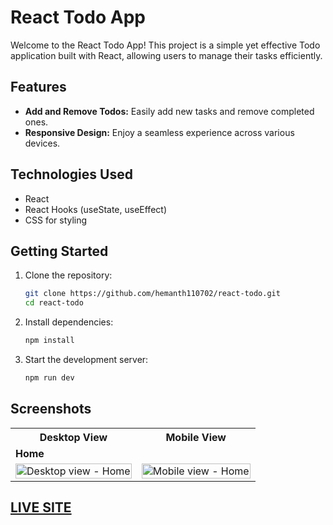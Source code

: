 # React Todo App

Welcome to the React Todo App! This project is a simple yet effective Todo application built with React, allowing users to manage their tasks efficiently.

## Features

- **Add and Remove Todos:** Easily add new tasks and remove completed ones.
- **Responsive Design:** Enjoy a seamless experience across various devices.

## Technologies Used

- React
- React Hooks (useState, useEffect)
- CSS for styling

## Getting Started

1. Clone the repository:
   ```bash
   git clone https://github.com/hemanth110702/react-todo.git
   cd react-todo

2. Install dependencies:
   ```bash
   npm install

3. Start the development server:
   ```bash
   npm run dev

## Screenshots

<table>
    <tr>
        <th>Desktop View</th>
        <th>Mobile View</th>
    </tr>
    <tr>
      <td colspan="3" style="text-align: left;font-weight: bold;">Home</td>
    </tr>
    <tr>
        <td>
            <img src="https://github.com/hemanth110702/react-todo/assets/89832451/ebf7a488-f9d7-4129-9c05-85e3812251e7" width="100%" title="Desktop view - Home"/>
        </td>
        <td>
            <img src="https://github.com/hemanth110702/react-todo/assets/89832451/543c0221-1e17-4641-abff-3884fac008b2" width="100%" title="Mobile view - Home"/>
        </td>
    </tr>
</table>

## [LIVE SITE](https://todo-tasks-react.netlify.app/)

